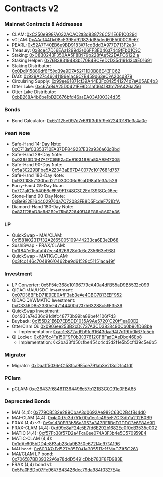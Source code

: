 # Contracts v2

### Mainnet Contracts & Addresses

* CLAM: [0xC250e9987A032ACAC293d838726C511E6E1C029d](https://polygonscan.com/address/0xC250e9987A032ACAC293d838726C511E6E1C029d)​
* sCLAM: [0xAAc144Dc08cE39Ed92182dd85ded60E5000C9e67](https://polygonscan.com/address/0xAAc144Dc08cE39Ed92182dd85ded60E5000C9e67)
* PEARL: [0x52A7F40BB6e9BD9183071cdBdd3A977D713F2e34​](https://polygonscan.com/address/0x52A7F40BB6e9BD9183071cdBdd3A977D713F2e34)
* Treasury: [0x8ce47D56EAa1299d3e06FF3E04637449fFb01C9C](https://polygonscan.com/address/0x8ce47D56EAa1299d3e06FF3E04637449fFb01C9C)​
* Staking: [0xC8B0243F350AA5F8B979b228fAe522DAFC61221a](https://polygonscan.com/address/0xC8B0243F350AA5F8B979b228fAe522DAFC61221a)​
* Staking Helper: [0x76B38319483b570B4BCFeD2D35d191d3c9E01691](https://polygonscan.com/address/0x76B38319483b570B4BCFeD2D35d191d3c9E01691)​​
* Staking Distributor: [0x0Dd015889df6F50d39e9D7A52711D0B86E43FC62](https://polygonscan.com/address/0x0Dd015889df6F50d39e9D7A52711D0B86E43FC62)​
* DAO: [0x929A27c46041196e1a49C7B459d63eC9A20cd879](https://polygonscan.com/address/0x929A27c46041196e1a49C7B459d63eC9A20cd879)
* Circulating Supply: [0x99ee91871cf39A44E3Fc842541274d7eA05AE4b3](https://polygonscan.com/address/0x99ee91871cf39A44E3Fc842541274d7eA05AE4b3)​
* Otter Lake: [0xc67aBdA25D0421FE9Dc1afd64183b179A426a256](https://polygonscan.com/address/0xc67aBdA25D0421FE9Dc1afd64183b179A426a256)
* Otter Lake Distributor: [0xbB268A4b6be1bD2E676bfd46aaEA03A100324d35](https://polygonscan.com/address/0xbB268A4b6be1bD2E676bfd46aaEA03A100324d35)

### **Bonds** <a href="#bonds" id="bonds"></a>

* Bond Calculator: [0x651125e097d7e691f3df5f9e5224f0181e3a4a0e](https://polygonscan.com/address/0x651125e097d7e691f3df5f9e5224f0181e3a4a0e)​

### Pearl Note <a href="#quickswap-lp" id="quickswap-lp"></a>

* Safe-Hand 14-Day Note: [0xC713af03353710EA37DF849237E32a936a63cBbd](https://polygonscan.com/address/0xC713af03353710EA37DF849237E32a936a63cBbd#code)
* Safe-Hand 28-Day Note: [0x03883Df947Af7C0BE2aCe9163489fa85A9947008 ](https://polygonscan.com/address/0x03883Df947Af7C0BE2aCe9163489fa85A9947008)
* Safe-Hand 90-Day Note: [0x5a30229BFbe5A22343aE67D4C077c101768Fd757 ](https://polygonscan.com/address/0x5a30229BFbe5A22343aE67D4C077c101768Fd757)
* Safe-Hand 180-Day Note: [0x931f0857130bcd221D30C06d80aD98affe3Aa526](https://polygonscan.com/address/0x931f0857130bcd221D30C06d80aD98affe3Aa526)&#x20;
* Furry-Hand 28-Day Note: [0x7C1a1C1e540E6c6F59F1748C3C2Edf39f8Cc06ee ](https://polygonscan.com/address/0x7C1a1C1e540E6c6F59F1748C3C2Edf39f8Cc06ee)
* Stone-Hand 90-Day Note: [0xBe982E164402970da7C72083FB8D5FcdeF751DfA ](https://polygonscan.com/address/0xBe982E164402970da7C72083FB8D5FcdeF751DfA)
* Diamond-Hand 180-Day Note: [0x831725bD8c8d2B9e75b872649f146F88e8A92b36](https://polygonscan.com/address/0x831725bD8c8d2B9e75b872649f146F88e8A92b36)

### LP <a href="#quickswap-lp" id="quickswap-lp"></a>

* QuickSwap - MAI/CLAM: [0x1581802317f32A2665005109444233ca6E3e2D68](https://polygonscan.com/address/0x1581802317f32a2665005109444233ca6e3e2d68)
* SushiSwap - FRAX/CLAM: [0x1f847e05afaf47ec54626928d0e6c235663e938f](https://polygonscan.com/address/0x1f847e05afaf47ec54626928d0e6c235663e938f)
* QuickSwap - MATIC/CLAM: [0x3fcc446c70489610462be9d61528c51151aca49f](https://polygonscan.com/address/0x3fcc446c70489610462be9d61528c51151aca49f)​

### Investment <a href="#migrator" id="migrator"></a>

* LP Converter: [0x5F54c368e10196779cA40a4dFB55aD9B5532c099](https://polygonscan.com/address/0x5F54c368e10196779cA40a4dFB55aD9B5532c099)
* QiDAO MAI/USDC Investment: [0x07DB6BFbD71E9DE0AfF3ab3eAe4CBC7B13EEF952](https://polygonscan.com/address/0x07DB6BFbD71E9DE0AfF3ab3eAe4CBC7B13EEF952)
* QiDAO QI/WMATIC Investment: [0xC3356D852330e947144400d237563288c59F3539](https://polygonscan.com/address/0xC3356D852330e947144400d237563288c59F3539#code)
* QuickSwap Investment: [0x4933a7e336d91d0fc48773b99ba89bef4106f7d3](https://polygonscan.com/address/0x4933a7e336d91d0fc48773b99ba89bef4106f7d3)
* Buyback: [0x155D21B6D7EB5DD1035A9Ae57201C20ff1ea90D2](https://polygonscan.com/address/0x155D21B6D7EB5DD1035A9Ae57201C20ff1ea90D2#code)
* OtterClam Qi: [0x0906ee253B2cD6737A3CD3838490Cb0b90fD68be](http://polygonscan.com/address/0x0906ee253B2cD6737A3CD3838490Cb0b90fD68be)
  * Implementation: [0xac1e872ad9b9fc91643daa94f7d19fb0b67fc5eb](https://polygonscan.com/address/0xac1e872ad9b9fc91643daa94f7d19fb0b67fc5eb)
* Qi Locker: [0x69f6c4Fa150F9F0b3037612CF8FadDAeDbd46Bb8](https://polygonscan.com/address/0x69f6c4Fa150F9F0b3037612CF8FadDAeDbd46Bb8)
  * Implementation: [0x2ba33fd50cfbe454c4cd5d2f1e5b5cf439c5e6b5](https://polygonscan.com/address/0x2ba33fd50cfbe454c4cd5d2f1e5b5cf439c5e6b5)

### Migrator <a href="#migrator" id="migrator"></a>

* Migrator: [0xDaa1f5036eC158fca9E5ce791ab3e213cD1c41df](https://polygonscan.com/address/0xDaa1f5036eC158fca9E5ce791ab3e213cD1c41df)

### PClam

* pCLAM: [0xe26437f684611364498c57b121B3C0C91e0FBA65](https://polygonscan.com/address/0xe26437f684611364498c57b121B3C0C91e0FBA65)

### Deprecated Bonds

* MAI (4,4): [0x779CB532e289CbaA3d0692Ae989C63C2B4fBd4d0](https://polygonscan.com/address/0x779CB532e289CbaA3d0692Ae989C63C2B4fBd4d0)
* MAI-CLAM (4,4): [0xda0d7c3d751d00a1ec1c495eF7Cf3db1a202B0B9](https://polygonscan.com/address/0xda0d7c3d751d00a1ec1c495eF7Cf3db1a202B0B9)
* FRAX (4,4) v2: [0x9e1430EB3b56e8953a342BFBBdD2DDC3b6E84d9D](https://polygonscan.com/address/0x9e1430EB3b56e8953a342BFBBdD2DDC3b6E84d9D)
* FRAX-CLAM (4,4): [0xd99c8aF24c5E7fd6E292b1682Ec0f0cB3535e002](https://polygonscan.com/address/0xd99c8aF24c5E7fd6E292b1682Ec0f0cB3535e002)
* MATIC (4,4): [0xf57Fb38f57D2a4Fca0ee074A3F3b4e5C570959E4](https://polygonscan.com/address/0xf57Fb38f57D2a4Fca0ee074A3F3b4e5C570959E4)
* MATIC-CLAM (4,4): [0x1dAc605bDD4e8F3ab23da9B360e672f4e973A196](https://polygonscan.com/address/0x1dAc605bDD4e8F3ab23da9B360e672f4e973A196)
* MAI bond: [0x603A74Fd527b85E0A1e205517c1f24aC71f5C263](https://polygonscan.com/address/0x603A74Fd527b85E0A1e205517c1f24aC71f5C263)
* MAI/CLAM LP bond: [0x706587BD39322A6a78ddD5491cDbb783F8FD983E](https://polygonscan.com/address/0x706587BD39322A6a78ddD5491cDbb783F8FD983E)​
* FRAX (4,4) bond​ v1: [0x5Fa0FBDb07Fe9647B43426dcc79da984f0327E4a](https://polygonscan.com/address/0x5Fa0FBDb07Fe9647B43426dcc79da984f0327E4a)

